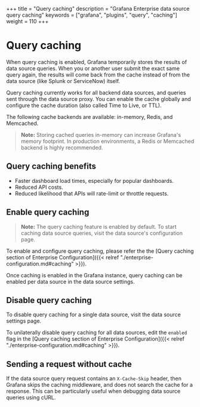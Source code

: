 +++
title = "Query caching"
description = "Grafana Enterprise data source query caching"
keywords = ["grafana", "plugins", "query", "caching"]
weight = 110
+++

# Query caching

When query caching is enabled, Grafana temporarily stores the results of data source queries. When you or another user submit the exact same query again, the results will come back from the cache instead of from the data source (like Splunk or ServiceNow) itself.

Query caching currently works for all backend data sources, and queries sent through the data source proxy. You can enable the cache globally and configure the cache duration (also called Time to Live, or TTL).

The following cache backends are available: in-memory, Redis, and Memcached.

> **Note:** Storing cached queries in-memory can increase Grafana's memory footprint. In production environments, a Redis or Memcached backend is highly recommended.

## Query caching benefits

- Faster dashboard load times, especially for popular dashboards.
- Reduced API costs.
- Reduced likelihood that APIs will rate-limit or throttle requests.

## Enable query caching

> **Note:** The query caching feature is enabled by default. To start caching data source queries, visit the data source's configuration page.

To enable and configure query caching, please refer the the [Query caching section of Enterprise Configuration]({{< relref "./enterprise-configuration.md#caching" >}}).

Once caching is enabled in the Grafana instance, query caching can be enabled per data source in the data source settings.

## Disable query caching

To disable query caching for a single data source, visit the data source settings page.

To unilaterally disable query caching for all data sources, edit the `enabled` flag in the [Query caching section of Enterprise Configuration]({{< relref "./enterprise-configuration.md#caching" >}}).

## Sending a request without cache

If the data source query request contains an `X-Cache-Skip` header, then Grafana skips the caching middleware, and does not search the cache for a response. This can be particularly useful when debugging data source queries using cURL.
